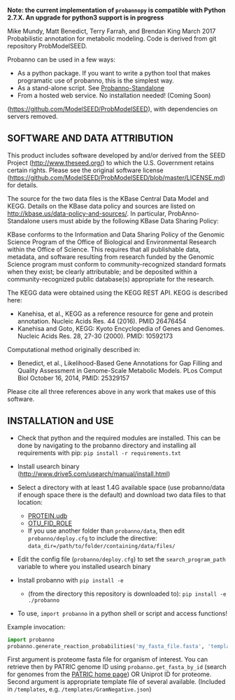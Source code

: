 **Note: the current implementation of `probannopy` is compatible with Python 2.7.X. An upgrade for python3 support is in progress**

Mike Mundy, Matt Benedict, Terry Farrah, and Brendan King March 2017
Probabilistic annotation for metabolic modeling.
Code is derived from git repository ProbModelSEED.

Probanno can be used in a few ways:
 - As a python package. If you want to write a python tool that makes programatic use of probanno, this is the simplest way.
 - As a stand-alone script. See [Probanno-Standalone](https://github.com/tfarrah/ProbAnno-Standalone)
 - From a hosted web service. No installation needed! (Coming Soon)
 
(https://github.com/ModelSEED/ProbModelSEED), with
dependencies on servers removed.

SOFTWARE AND DATA ATTRIBUTION
-----------------------------

This product includes software developed by and/or derived from the SEED Project
(http://www.theseed.org/) to which the U.S. Government retains certain rights.
Please see the original software license
(https://github.com/ModelSEED/ProbModelSEED/blob/master/LICENSE.md) for details.

The source for the two data files is the KBase Central Data Model and KEGG.
Details on the KBase data policy and sources are listed on
http://kbase.us/data-policy-and-sources/. In particular, ProbAnno-Standalone users
must abide by the following KBase Data Sharing Policy:

KBase conforms to the Information and Data Sharing Policy of the Genomic
Science Program of the Office of Biological and Environmental Research within
the Office of Science. This requires that all publishable data, metadata, and
software resulting from research funded by the Genomic Science program must
conform to community-recognized standard formats when they exist; be clearly
attributable; and be deposited within a community-recognized public database(s)
appropriate for the research.

The KEGG data were obtained using the KEGG REST API. KEGG is described here:
* Kanehisa, et al., KEGG as a reference resource for gene and protein annotation.
Nucleic Acids Res. 44 (2016). PMID 26476454
* Kanehisa and Goto, KEGG: Kyoto Encyclopedia of Genes and Genomes. Nucleic Acids
Res. 28, 27-30 (2000). PMID: 10592173 

Computational method originally described in:
* Benedict, et al., Likelihood-Based Gene Annotations for Gap Filling and Quality
Assessment in Genome-Scale Metabolic Models. PLos Comput Biol October 16, 2014,
PMID: 25329157 

Please cite all three references above in any work that makes use of this software.


INSTALLATION and USE
--------------------

* Check that python and the required modules are installed. This can be done by navigating to the probanno directory and installing all requirements with pip: `pip install -r requirements.txt`

* Install usearch binary
  (http://www.drive5.com/usearch/manual/install.html)

* Select a directory with at least 1.4G available space (use probanno/data if
  enough space there is the default) and download two data files to that location:
  
    - [PROTEIN.udb](https://drive.google.com/file/d/0B3QgVGEsPx9kS3Y3WkNuSi02ams/view?usp=sharing)
    - [OTU_FID_ROLE](https://drive.google.com/file/d/0B3QgVGEsPx9keW9PYUhDTFFNWWc/view?usp=sharing)
    - If you use another folder than `probanno/data`, then edit `probanno/deploy.cfg` to include the directive: `data_dir=/path/to/folder/containing/data/files/`

* Edit the config file (`probanno/deploy.cfg`) to set the `search_program_path` variable to where you installed
  usearch binary

* Install probanno with `pip install -e`
    - (from the directory this repository is downloaded to): `pip install -e ./probanno`
    
* To use, `import probanno` in a python shell or script and access functions!

Example invocation:
```python
import probanno
probanno.generate_reaction_probabilities('my_fasta_file.fasta', 'templates/GramNegative.json', genome_id='my_genome')
```

First argument is proteome fasta file for organism of interest. You can retrieve then by PATRIC genome ID using `probanno.get_fasta_by_id` (search for genomes from the [PATRIC home page](https://www.patricbrc.org/portal/portal/patric/Home)) OR Uniprot ID for proteome.
Second argument is appropriate template file of several available. (Included in `/templates`, e.g. `/templates/GramNegative.json`)

